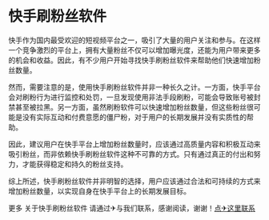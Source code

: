 # 快手刷粉丝软件

快手作为国内最受欢迎的短视频平台之一，吸引了大量的用户关注和参与。在这样一个竞争激烈的平台上，拥有大量粉丝不仅可以增加曝光度，还能为用户带来更多的机会和收益。因此，有不少用户开始寻找快手刷粉丝软件来帮助他们快速增加粉丝数量。

然而，需要注意的是，使用快手刷粉丝软件并非一种长久之计。一方面，快手平台会对刷粉行为进行监控和处罚，一旦发现使用非法手段刷粉，可能会导致账号被封禁甚至被拉黑。另一方面，虽然刷粉软件可以快速增加粉丝数量，但这些粉丝很可能是没有实际互动和付费意愿的僵尸粉，对于用户的长期发展并没有实质性的帮助。

因此，建议用户在快手平台上增加粉丝数量时，应该通过高质量内容和积极互动来吸引粉丝，而非依赖快手刷粉丝软件这种不可靠的方式。只有通过真正的付出和努力，才能获得稳定和持久的粉丝支持。

综上所述，快手刷粉丝软件并非明智的选择，用户应该通过合法和可持续的方式来增加粉丝数量，以实现自身在快手平台上的长期发展目标。

更多 关于快手刷粉丝软件 请通过✈与我们联系，感谢阅读，谢谢！[点✈这里联系](https://sms.k02.cc)